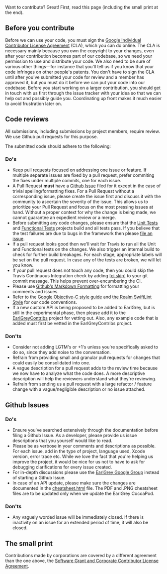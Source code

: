 Want to contribute? Great! First, read this page (including the small print at the end).

## Before you contribute
Before we can use your code, you must sign the
[Google Individual Contributor License Agreement](https://cla.developers.google.com/about/google-individual)
(CLA), which you can do online. The CLA is necessary mainly because you own the
copyright to your changes, even after your contribution becomes part of our
codebase, so we need your permission to use and distribute your code. We also
need to be sure of various other things—for instance that you'll tell us if you
know that your code infringes on other people's patents. You don't have to sign
the CLA until after you've submitted your code for review and a member has
approved it, but you must do it before we can put your code into our codebase.
Before you start working on a larger contribution, you should get in touch with
us first through the issue tracker with your idea so that we can help out and
possibly guide you. Coordinating up front makes it much easier to avoid
frustration later on.

## Code reviews

All submissions, including submissions by project members, require review. We
use Github pull requests for this purpose.

The submitted code should adhere to the following:

### Do's

* Keep pull requests focused on addressing one issue or feature. If multiple separate issues
  are fixed by a pull request, prefer commiting the fixes under multiple commits, one for each
  issue.
* A Pull Request **must** have a [Github Issue](https://github.com/google/EarlGrey/issues) filed
  for it except in the case of trivial spelling/formatting fixes. For a Pull Request without a
  corresponding issue, please create the issue first and discuss it with the community to ascertain
  the severity of the issue. This allows us to prioritize your Pull Request and focus on the
  most pressing issues at hand. Without a proper context for why the change is being made, we
  cannot guarantee an expedient review or a merge.
* Before submitting any code changes, please ensure that the [Unit Tests](https://github.com/google/EarlGrey/tree/master/Tests/UnitTests)
  and [Functional Tests](https://github.com/google/EarlGrey/tree/master/Tests/FunctionalTests)
  projects build and all tests pass. If you believe that the test failures are due to bugs in the
  framework then please [file an issue](https://github.com/google/EarlGrey/issues).
* If a pull request looks good then we'll wait for Travis to run all the Unit and
  Functional tests on the changes. We also trigger an internal build to check for
  further build breakages. For each stage, appropriate labels will be set on the pull request.
  In case any of the tests are broken, we will let you know.
* If your pull request does not touch any code, then you could skip the Travis Continuous
  Integration check by adding [[ci skip]](https://docs.travis-ci.com/user/customizing-the-build/#Skipping-a-build)
  to your git commit message. This helps prevent over-encumbering the CI.
* Please use [Github's Markdown Formatting](https://help.github.com/articles/getting-started-with-writing-and-formatting-on-github/)
  for formatting your comments and issues.
* Refer to the [Google Objective-C style guide][objc_style] and
  [the Realm SwiftLint Style][swift_style] for our code conventions.
* If a new custom API is being proposed to be added to EarlGrey, but is still in the
  experimental phase, then please add it to the [EarlGreyContribs](https://github.com/google/EarlGrey/tree/master/Demo/EarlGreyContribs)
  project for vetting out. Also, any example code that is added must first
  be vetted in the EarlGreyContribs project.

[objc_style]: https://google.github.io/styleguide/objcguide.xml
[swift_style]: https://github.com/realm/SwiftLint

### Don'ts

* Consider not adding LGTM's or +1's unless you're specifically asked to do so, since they
  add noise to the conversation.
* Refrain from providing small and granular pull requests for changes that could easily be
  consolidated into one.
* A vague description for a pull request adds to the review time because we now have to analyze
  what the code does. A more descriptive description will help the reviewers understand what
  they're reviewing.
* Refrain from sending us a pull request with a large refactor / feature change with a
  vague/negligible description or no issue attached.

## Github Issues

### Do's

* Ensure you've searched extensively through the documentation before filing a Github Issue. As
  a developer, please provide us issue descriptions that you yourself would like to read.
* Please be as verbose in your comments and descriptions as possible. For each issue, add in the
  type of project, language used, Xcode version, error trace etc. While we love the fact that
  you're helping us improve the project, it would be nice for us not to have to ask for debugging
  clarifications for every issue created.
* For in-depth discussions please use the [EarlGrey Google Group](https://groups.google.com/forum/#!forum/earlgrey-discuss)
  instead of starting a Github Issue.
* In case of an API update, please make sure the changes are documented in the [cheatsheet.html](./docs/cheatsheet/cheatsheet.html)
  file. The PDF and .PNG cheatsheet files are to be updated only when we update the EarlGrey CocoaPod.

### Don'ts

* Any vaguely worded issue will be immediately closed. If there is inactivity on an issue for
  an extended period of time, it will also be closed.

## The small print
Contributions made by corporations are covered by a different agreement than
the one above, the
[Software Grant and Corporate Contributor License Agreement](https://cla.developers.google.com/about/google-corporate).

